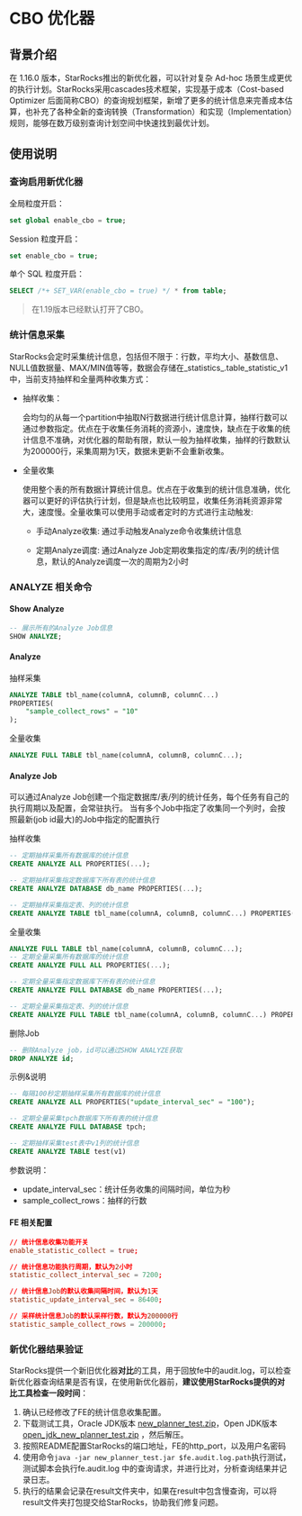 
# CBO 优化器

## 背景介绍

在 1.16.0 版本，StarRocks推出的新优化器，可以针对复杂 Ad-hoc 场景生成更优的执行计划。StarRocks采用cascades技术框架，实现基于成本（Cost-based Optimizer 后面简称CBO）的查询规划框架，新增了更多的统计信息来完善成本估算，也补充了各种全新的查询转换（Transformation）和实现（Implementation）规则，能够在数万级别查询计划空间中快速找到最优计划。

## 使用说明

### 查询启用新优化器

全局粒度开启：

~~~SQL
set global enable_cbo = true;
~~~

Session 粒度开启：

~~~SQL
set enable_cbo = true;

~~~

单个 SQL 粒度开启：

~~~SQL
SELECT /*+ SET_VAR(enable_cbo = true) */ * from table;
~~~

> 在1.19版本已经默认打开了CBO。

### 统计信息采集

StarRocks会定时采集统计信息，包括但不限于：行数，平均大小、基数信息、NULL值数据量、MAX/MIN值等等，数据会存储在_statistics_.table_statistic_v1中，当前支持抽样和全量两种收集方式：

* 抽样收集：

    会均匀的从每一个partition中抽取N行数据进行统计信息计算，抽样行数可以通过参数指定。优点在于收集任务消耗的资源小，速度快，缺点在于收集的统计信息不准确，对优化器的帮助有限，默认一般为抽样收集，抽样的行数默认为200000行，采集周期为1天，数据未更新不会重新收集。

* 全量收集

    使用整个表的所有数据计算统计信息。优点在于收集到的统计信息准确，优化器可以更好的评估执行计划，但是缺点也比较明显，收集任务消耗资源非常大，速度慢。全量收集可以使用手动或者定时的方式进行主动触发:

  * 手动Analyze收集: 通过手动触发Analyze命令收集统计信息

  * 定期Analyze调度: 通过Analyze Job定期收集指定的库/表/列的统计信息，默认的Analyze调度一次的周期为2小时

### ANALYZE 相关命令

#### Show Analyze

~~~SQL
-- 展示所有的Analyze Job信息
SHOW ANALYZE;
~~~

#### Analyze

抽样采集

~~~SQL
ANALYZE TABLE tbl_name(columnA, columnB, columnC...)
PROPERTIES(
    "sample_collect_rows" = "10"
);
~~~

全量收集

~~~SQL
ANALYZE FULL TABLE tbl_name(columnA, columnB, columnC...);
~~~

#### Analyze Job

可以通过Analyze Job创建一个指定数据库/表/列的统计任务，每个任务有自己的执行周期以及配置，会常驻执行。
当有多个Job中指定了收集同一个列时，会按照最新(job id最大)的Job中指定的配置执行

抽样收集

~~~SQL
-- 定期抽样采集所有数据库的统计信息
CREATE ANALYZE ALL PROPERTIES(...);

-- 定期抽样采集指定数据库下所有表的统计信息
CREATE ANALYZE DATABASE db_name PROPERTIES(...);

-- 定期抽样采集指定表、列的统计信息
CREATE ANALYZE TABLE tbl_name(columnA, columnB, columnC...) PROPERTIES(...);
~~~

全量收集

~~~SQL
ANALYZE FULL TABLE tbl_name(columnA, columnB, columnC...);
-- 定期全量采集所有数据库的统计信息
CREATE ANALYZE FULL ALL PROPERTIES(...);

-- 定期全量采集指定数据库下所有表的统计信息
CREATE ANALYZE FULL DATABASE db_name PROPERTIES(...);

-- 定期全量采集指定表、列的统计信息
CREATE ANALYZE FULL TABLE tbl_name(columnA, columnB, columnC...) PROPERTIES(...);
~~~

删除Job

~~~SQL
-- 删除Analyze job，id可以通过SHOW ANALYZE获取
DROP ANALYZE id;
~~~

示例&说明

~~~SQL
-- 每隔100秒定期抽样采集所有数据库的统计信息
CREATE ANALYZE ALL PROPERTIES("update_interval_sec" = "100");

-- 定期全量采集tpch数据库下所有表的统计信息
CREATE ANALYZE FULL DATABASE tpch;

-- 定期抽样采集test表中v1列的统计信息
CREATE ANALYZE TABLE test(v1)
~~~

参数说明：

* update_interval_sec：统计任务收集的间隔时间，单位为秒
* sample_collect_rows：抽样的行数

#### FE 相关配置

~~~conf
// 统计信息收集功能开关
enable_statistic_collect = true;

// 统计信息功能执行周期，默认为2小时
statistic_collect_interval_sec = 7200;

// 统计信息Job的默认收集间隔时间，默认为1天
statistic_update_interval_sec = 86400;

// 采样统计信息Job的默认采样行数，默认为200000行
statistic_sample_collect_rows = 200000;
~~~

### 新优化器结果验证

StarRocks提供一个新旧优化器**对比**的工具，用于回放fe中的audit.log，可以检查新优化器查询结果是否有误，在使用新优化器前，**建议使用StarRocks提供的对比工具检查一段时间**：

1. 确认已经修改了FE的统计信息收集配置。
2. 下载测试工具，Oracle JDK版本 [new\_planner\_test.zip](http://starrocks-public.oss-cn-zhangjiakou.aliyuncs.com/new_planner_test.zip)，Open JDK版本 [open\_jdk\_new\_planner\_test.zip](http://starrocks-public.oss-cn-zhangjiakou.aliyuncs.com/open_jdk_new_planner_test.zip) ，然后解压。
3. 按照README配置StarRocks的端口地址，FE的http_port，以及用户名密码
4. 使用命令`java -jar new_planner_test.jar $fe.audit.log.path`执行测试，测试脚本会执行fe.audit.log 中的查询请求，并进行比对，分析查询结果并记录日志。
5. 执行的结果会记录在result文件夹中，如果在result中包含慢查询，可以将result文件夹打包提交给StarRocks，协助我们修复问题。
